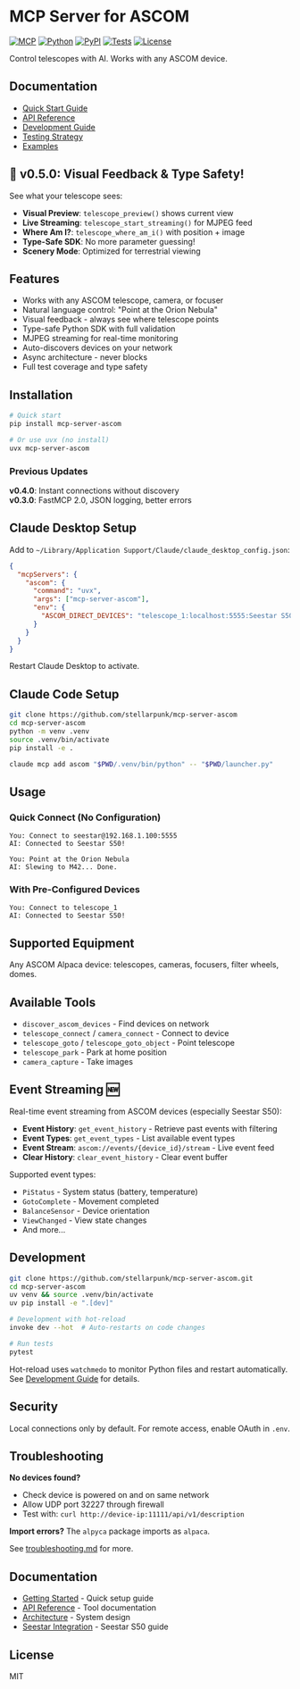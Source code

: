 # MCP Server for ASCOM

[![MCP](https://img.shields.io/badge/MCP-2025--06--18-brightgreen.svg)](https://modelcontextprotocol.io)
[![Python](https://img.shields.io/badge/python-3.10%2B-blue.svg)](https://www.python.org/downloads/)
[![PyPI](https://img.shields.io/pypi/v/mcp-server-ascom.svg)](https://pypi.org/project/mcp-server-ascom/)
[![Tests](https://github.com/stellarpunk/mcp-server-ascom/workflows/Test/badge.svg)](https://github.com/stellarpunk/mcp-server-ascom/actions)
[![License](https://img.shields.io/badge/license-MIT-green.svg)](LICENSE)

Control telescopes with AI. Works with any ASCOM device.

## Documentation

- [Quick Start Guide](QUICKSTART.md)
- [API Reference](docs/API.md)
- [Development Guide](docs/development.md)
- [Testing Strategy](docs/E2E_TESTING_GUIDE.md)
- [Examples](examples/README.md)

## 🎯 v0.5.0: Visual Feedback & Type Safety!

See what your telescope sees:
- **Visual Preview**: `telescope_preview()` shows current view
- **Live Streaming**: `telescope_start_streaming()` for MJPEG feed  
- **Where Am I?**: `telescope_where_am_i()` with position + image
- **Type-Safe SDK**: No more parameter guessing!
- **Scenery Mode**: Optimized for terrestrial viewing

## Features

- Works with any ASCOM telescope, camera, or focuser
- Natural language control: "Point at the Orion Nebula"
- Visual feedback - always see where telescope points
- Type-safe Python SDK with full validation
- MJPEG streaming for real-time monitoring
- Auto-discovers devices on your network
- Async architecture - never blocks
- Full test coverage and type safety

## Installation

```bash
# Quick start
pip install mcp-server-ascom

# Or use uvx (no install)
uvx mcp-server-ascom
```

### Previous Updates

**v0.4.0**: Instant connections without discovery  
**v0.3.0**: FastMCP 2.0, JSON logging, better errors

## Claude Desktop Setup

Add to `~/Library/Application Support/Claude/claude_desktop_config.json`:
```json
{
  "mcpServers": {
    "ascom": {
      "command": "uvx",
      "args": ["mcp-server-ascom"],
      "env": {
        "ASCOM_DIRECT_DEVICES": "telescope_1:localhost:5555:Seestar S50"
      }
    }
  }
}
```

Restart Claude Desktop to activate.

## Claude Code Setup

```bash
git clone https://github.com/stellarpunk/mcp-server-ascom
cd mcp-server-ascom
python -m venv .venv
source .venv/bin/activate
pip install -e .

claude mcp add ascom "$PWD/.venv/bin/python" -- "$PWD/launcher.py"
```

## Usage

### Quick Connect (No Configuration)
```
You: Connect to seestar@192.168.1.100:5555
AI: Connected to Seestar S50!

You: Point at the Orion Nebula  
AI: Slewing to M42... Done.
```

### With Pre-Configured Devices
```
You: Connect to telescope_1
AI: Connected to Seestar S50!
```

## Supported Equipment

Any ASCOM Alpaca device: telescopes, cameras, focusers, filter wheels, domes.

## Available Tools

- `discover_ascom_devices` - Find devices on network
- `telescope_connect` / `camera_connect` - Connect to device
- `telescope_goto` / `telescope_goto_object` - Point telescope
- `telescope_park` - Park at home position
- `camera_capture` - Take images

## Event Streaming 🆕

Real-time event streaming from ASCOM devices (especially Seestar S50):

- **Event History**: `get_event_history` - Retrieve past events with filtering
- **Event Types**: `get_event_types` - List available event types  
- **Event Stream**: `ascom://events/{device_id}/stream` - Live event feed
- **Clear History**: `clear_event_history` - Clear event buffer

Supported event types:
- `PiStatus` - System status (battery, temperature)
- `GotoComplete` - Movement completed
- `BalanceSensor` - Device orientation
- `ViewChanged` - View state changes
- And more...

## Development

```bash
git clone https://github.com/stellarpunk/mcp-server-ascom.git
cd mcp-server-ascom
uv venv && source .venv/bin/activate
uv pip install -e ".[dev]"

# Development with hot-reload
invoke dev --hot  # Auto-restarts on code changes

# Run tests
pytest
```

Hot-reload uses `watchmedo` to monitor Python files and restart automatically.
See [Development Guide](docs/development.md) for details.

## Security

Local connections only by default. For remote access, enable OAuth in `.env`.

## Troubleshooting

**No devices found?**
- Check device is powered on and on same network
- Allow UDP port 32227 through firewall
- Test with: `curl http://device-ip:11111/api/v1/description`

**Import errors?** The `alpyca` package imports as `alpaca`.

See [troubleshooting.md](docs/troubleshooting.md) for more.

## Documentation

- [Getting Started](docs/GETTING_STARTED.md) - Quick setup guide
- [API Reference](docs/API.md) - Tool documentation
- [Architecture](docs/ARCHITECTURE.md) - System design
- [Seestar Integration](docs/seestar_integration.md) - Seestar S50 guide

## License

MIT